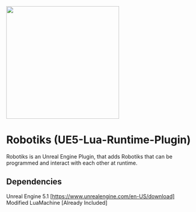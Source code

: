 <img src="https://i.ibb.co/jzxFP6K/LR-Logo.jpg"  width="300" height="300">

# Robotiks (UE5-Lua-Runtime-Plugin)

Robotiks is an Unreal Engine Plugin, that adds Robotiks that can be programmed and interact with each other at runtime.

## Dependencies
Unreal Engine 5.1 [https://www.unrealengine.com/en-US/download] \
Modified LuaMachine [Already Included]
